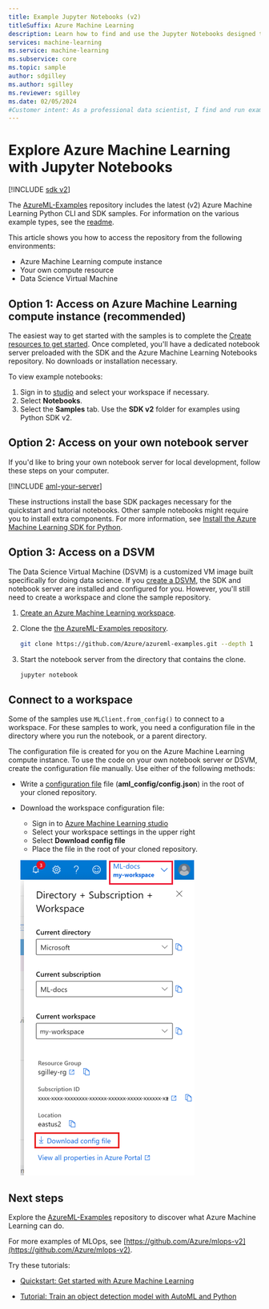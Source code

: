 ```yaml
---
title: Example Jupyter Notebooks (v2)
titleSuffix: Azure Machine Learning
description: Learn how to find and use the Jupyter Notebooks designed to help you explore the SDK (v2) and serve as models for your own machine learning projects.
services: machine-learning
ms.service: machine-learning
ms.subservice: core
ms.topic: sample
author: sdgilley
ms.author: sgilley
ms.reviewer: sgilley
ms.date: 02/05/2024
#Customer intent: As a professional data scientist, I find and run example Jupyter Notebooks for Azure Machine Learning.
---
```


# Explore Azure Machine Learning with Jupyter Notebooks

[!INCLUDE [sdk v2](includes/machine-learning-sdk-v2.md)]

The [AzureML-Examples](https://github.com/Azure/azureml-examples) repository includes the latest (v2) Azure Machine Learning Python CLI and SDK samples. For information on the various example types, see the [readme](https://github.com/Azure/azureml-examples#azure-machine-learning-examples).

This article shows you how to access the repository from the following environments:

- Azure Machine Learning compute instance
- Your own compute resource
- Data Science Virtual Machine


## Option 1: Access on Azure Machine Learning compute instance (recommended)

The easiest way to get started with the samples is to complete the [Create resources to get started](quickstart-create-resources.md). Once completed, you'll have a dedicated notebook server preloaded with the SDK and the Azure Machine Learning Notebooks repository. No downloads or installation necessary.

To view example notebooks:

1. Sign in to [studio](https://ml.azure.com) and select your workspace if necessary.
1. Select **Notebooks**.
1. Select the **Samples** tab. Use the **SDK v2** folder for examples using Python SDK v2.


## Option 2: Access on your own notebook server

If you'd like to bring your own notebook server for local development, follow these steps on your computer.

[!INCLUDE [aml-your-server](includes/aml-your-server-v2.md)]

These instructions install the base SDK packages necessary for the quickstart and tutorial notebooks. Other sample notebooks might require you to install extra components. For more information, see [Install the Azure Machine Learning SDK for Python](https://aka.ms/sdk-v2-install).

## Option 3: Access on a DSVM

The Data Science Virtual Machine (DSVM) is a customized VM image built specifically for doing data science. If you [create a DSVM](how-to-configure-environment.md#local-and-dsvm-only-create-a-workspace-configuration-file), the SDK and notebook server are installed and configured for you. However, you'll still need to create a workspace and clone the sample repository.

1. [Create an Azure Machine Learning workspace](how-to-manage-workspace.md).

1. Clone the [the AzureML-Examples repository](https://aka.ms/aml-notebooks).

    ```bash
    git clone https://github.com/Azure/azureml-examples.git --depth 1
    ```

1. Start the notebook server from the directory that contains the clone.

    ```bash
    jupyter notebook
    ```

## Connect to a workspace

Some of the samples use `MLClient.from_config()` to connect to a workspace.  For these samples to work, you need a configuration file in the directory where you run the notebook, or a parent directory.

The configuration file is created for you on the Azure Machine Learning compute instance.  To use the code on your own notebook server or DSVM, create the configuration file manually.  Use either of the following methods:

* Write a [configuration file](../how-to-configure-environment.md#) file (**aml_config/config.json**) in the root of your cloned repository.

* Download the workspace configuration file:

    * Sign in to [Azure Machine Learning studio](https://ml.azure.com)
    * Select your workspace settings in the upper right
    * Select **Download config file**
    * Place the file in the root of your cloned repository.

    ![Screenshot of download config.json.](./media/aml-dsvm-server/download-config.png)

## Next steps

Explore the [AzureML-Examples](https://github.com/Azure/azureml-examples) repository to discover what Azure Machine Learning can do.

For more examples of MLOps, see [https://github.com/Azure/mlops-v2](https://github.com/Azure/mlops-v2).

Try these tutorials:

- [Quickstart: Get started with Azure Machine Learning](tutorial-azure-ml-in-a-day.md)

- [Tutorial: Train an object detection model with AutoML and Python](tutorial-auto-train-image-models.md)
